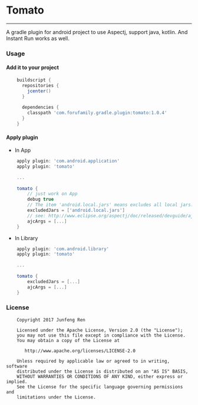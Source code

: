 # Tomato
-------
A gradle plugin for android project to use Aspectj, support java, kotlin. And Instant Run works as well.


### Usage

#### Add it to your project

``` groovy
	buildscript {
	  repositories {
	    jcenter()
	  }
	
	  dependencies {
	    classpath 'com.forufamily.gradle.plugin:tomato:1.0.4'
	  }
	}
```

#### Apply plugin
  
- In App
``` groovy
	apply plugin: 'com.android.application'
	apply plugin: 'tomato'
	
	...
	
	tomato {
		// just work on App
		debug true
		// The item 'android.local.jars' means excludes all local jars. Cause all the local JarInput name startWith it.
		excludedJars = ['android.local.jars']
		// see: http://www.eclipse.org/aspectj/doc/released/devguide/ajc-ref.html
		ajcArgs = [...]
	}
```

  - In Library
``` groovy
	apply plugin: 'com.android.library'
	apply plugin: 'tomato'
	
	...
	
	tomato {
		excludedJars = [...]
		ajcArgs = [...]
	}
```

### License

```
	Copyright 2017 Junfeng Ren

	Licensed under the Apache License, Version 2.0 (the "License");
	you may not use this file except in compliance with the License.
	You may obtain a copy of the License at

	   http://www.apache.org/licenses/LICENSE-2.0

	Unless required by applicable law or agreed to in writing, software
	distributed under the License is distributed on an "AS IS" BASIS,
	WITHOUT WARRANTIES OR CONDITIONS OF ANY KIND, either express or implied.
	See the License for the specific language governing permissions and
	limitations under the License.
```
